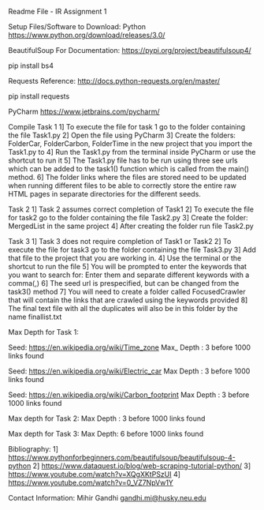 Readme File - IR Assignment 1SetupFiles/Software to Download:Python https://www.python.org/download/releases/3.0/BeautifulSoup For Documentation: https://pypi.org/project/beautifulsoup4/pip install bs4Requests Reference:http://docs.python-requests.org/en/master/pip install requestsPyCharm https://www.jetbrains.com/pycharm/CompileTask 1 1] To execute the file for task 1 go to the folder containing the file Task1.py2] Open the file using PyCharm 3] Create the folders: FolderCar, FolderCarbon, FolderTime in the new project that you import the Task1.py to4] Run the Task1.py from the terminal inside PyCharm or use the shortcut to run it5] The Task1.py file has to be run using three see urls which can be added to the task1() function which is called from the main() method.6] The folder links where the files are stored need to be updated when running different files to be able to correctly store the entire raw HTML pages in separate directories for the different seeds.Task 21] Task 2 assumes correct completion of Task1 2] To execute the file for task2 go to the folder containing the file Task2.py3] Create the folder: MergedList in the same project4] After creating the folder run file Task2.pyTask 31] Task 3 does not require completion of Task1 or Task22] To execute the file for task3 go to the folder containing the file Task3.py3] Add that file to the project that you are working in.4] Use the terminal or the shortcut to run the file5] You will be prompted to enter the keywords that you want to search for: Enter them and separate different keywords with a comma(,)6] The seed url is prespecified, but can be changed from the task3() method7] You will need to create a folder called FocusedCrawler that will contain the links that are crawled using the keywords provided8] The final text file with all the duplicates will also be in this folder by the name finallist.txtMax Depth for Task 1:Seed: https://en.wikipedia.org/wiki/Time_zoneMax_ Depth : 3 before 1000 links found Seed: https://en.wikipedia.org/wiki/Electric_carMax Depth : 3 before 1000 links foundSeed: https://en.wikipedia.org/wiki/Carbon_footprintMax Depth :  3 before 1000 links foundMax depth for Task 2:Max Depth  :  3 before 1000 links foundMax depth for Task 3:Max Depth:  6 before 1000 links foundBibliography:1] https://www.pythonforbeginners.com/beautifulsoup/beautifulsoup-4-python2] https://www.dataquest.io/blog/web-scraping-tutorial-python/3] https://www.youtube.com/watch?v=XQgXKtPSzUI4] https://www.youtube.com/watch?v=0_VZ7NpVw1YContact Information: Mihir Gandhigandhi.mi@husky.neu.edu